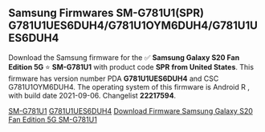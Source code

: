 <h2>Samsung Firmwares SM-G781U1(SPR) G781U1UES6DUH4/G781U1OYM6DUH4/G781U1UES6DUH4</h2>
Download the Samsung firmware for the ✅ <strong>Samsung Galaxy S20 Fan Edition 5G </strong> ⭐ <strong>SM-G781U1</strong> with product code <strong>SPR</strong> <strong> from United States</strong>. This firmware has version number PDA <strong>G781U1UES6DUH4</strong> and CSC G781U1OYM6DUH4. The operating system of this firmware is Android R , with build date 2021-09-06. Changelist <strong>22217594</strong>.


[SM-G781U1](https://samfirm.shop/samsung/model/SM-G781U1)
[G781U1UES6DUH4](https://samfirm.shop/samsung/pda/G781U1UES6DUH4)
[Download Firmware Samsung Galaxy S20 Fan Edition 5G SM-G781U1](https://samfirm.shop/samsung/firmware/452763)
